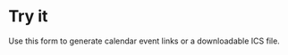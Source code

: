 # Try it

Use this form to generate calendar event links or a downloadable ICS file.

<ClientOnly>
  <generator />
</ClientOnly>
